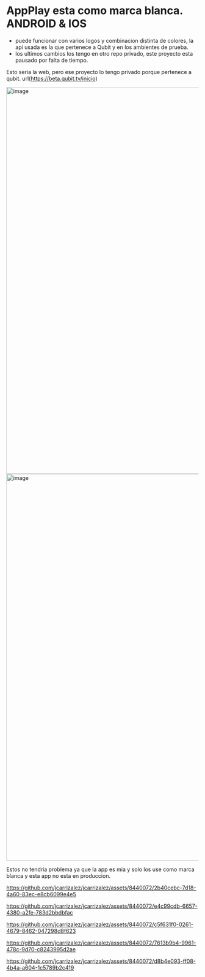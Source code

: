 # AppPlay esta como marca blanca. ANDROID & IOS
- puede funcionar con varios logos y combinacion distinta de colores, la api usada es la que pertenece a Qubit y en los ambientes de prueba.
- los ultimos cambios los tengo en otro repo privado, este proyecto esta pausado por falta de tiempo.





Esto seria la web, pero ese proyecto lo tengo privado porque pertenece a qubit. url(https://beta.qubit.tv/inicio)

<img width="1011" alt="image" src="https://github.com/jcarrizalez/jcarrizalez/assets/8440072/b3254b77-196a-49fc-bc59-aec2a32f77ef">

<img width="1011" alt="image" src="https://github.com/jcarrizalez/jcarrizalez/assets/8440072/dfd27f5d-45c0-4873-9730-35378817ecde">


Estos no tendria problema ya que la app es mia y solo los use como marca blanca y esta app no esta en produccion.
  
https://github.com/jcarrizalez/jcarrizalez/assets/8440072/2b40cebc-7d18-4a60-83ec-e8cb6099e4e5

https://github.com/jcarrizalez/jcarrizalez/assets/8440072/e4c99cdb-6657-4380-a2fe-783d2bbdbfac

https://github.com/jcarrizalez/jcarrizalez/assets/8440072/c5f631f0-0261-4679-8462-047298d8f623

https://github.com/jcarrizalez/jcarrizalez/assets/8440072/7613b9b4-9961-478c-9d70-c8243995d2ae

https://github.com/jcarrizalez/jcarrizalez/assets/8440072/d8b4e093-ff08-4b4a-a604-1c5789b2c419

